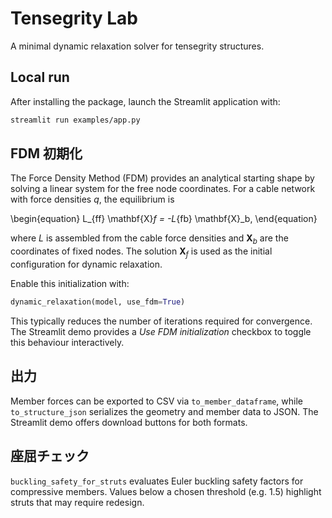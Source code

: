 # Tensegrity Lab

A minimal dynamic relaxation solver for tensegrity structures.

## Local run

After installing the package, launch the Streamlit application with:

```bash
streamlit run examples/app.py
```

## FDM 初期化

The Force Density Method (FDM) provides an analytical starting shape by
solving a linear system for the free node coordinates.
For a cable network with force densities $q$, the equilibrium is

\begin{equation}
L_{ff} \mathbf{X}_f = -L_{fb} \mathbf{X}_b,
\end{equation}

where $L$ is assembled from the cable force densities and $\mathbf{X}_b$
are the coordinates of fixed nodes. The solution $\mathbf{X}_f$ is used as
the initial configuration for dynamic relaxation.

Enable this initialization with:

```python
dynamic_relaxation(model, use_fdm=True)
```

This typically reduces the number of iterations required for convergence.
The Streamlit demo provides a *Use FDM initialization* checkbox to toggle
this behaviour interactively.

## 出力

Member forces can be exported to CSV via `to_member_dataframe`, while
`to_structure_json` serializes the geometry and member data to JSON.
The Streamlit demo offers download buttons for both formats.

## 座屈チェック

`buckling_safety_for_struts` evaluates Euler buckling safety factors for
compressive members. Values below a chosen threshold (e.g. 1.5) highlight
struts that may require redesign.
